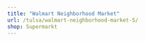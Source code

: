 ```yaml
---
title: "Walmart Neighborhood Market"
url: /tulsa/walmart-neighborhood-market-5/
shop: Supermarkt
---
```

